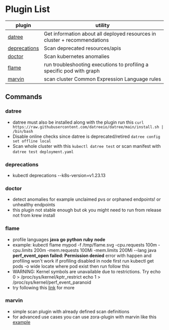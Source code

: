 # Plugin List
| plugin                        | utility                                                                   |
| ----------------------------- | ------------------------------------------------------------------------- |
| [datree](#datree)             | Get information about all deployed resources in cluster + recommendations |
| [deprecations](#deprecations) | Scan deprecated resources/apis                                            |
| [doctor](#doctor)             | Scan kubernetes anomalies                                                 |
| [flame](#flame)               | run troubleshooting executions to profiling a specific pod with graph     |
| [marvin](#marvin)             | scan cluster  Common Expression Language rules                            |

## Commands
### datree
- datree must also be installed along with the plugin run this `curl https://raw.githubusercontent.com/datreeio/datree/main/install.sh | /bin/bash`
- Disable online checks since datree is deprecated/retired `datree config set offline local`
- Scan whole cluster with this `kubectl datree test` or scan manifest with `datree test deployment.yaml`
### deprecations
- kubectl deprecations --k8s-version=v1.23.13
### doctor
- detect anomalies for example unclaimed pvs or orphaned endpoints! or unhealthy endpoints
- this plugin not stable enough but ok you might need to run from release not from krew install
### flame
- profile languages **java** **go** **python** **ruby** **node**
- example: kubectl flame mypod -f /tmp/flame.svg -cpu.requests 100m -cpu.limits 200m -mem.requests 100Mi -mem.limits 200Mi --lang java
**perf_event_open failed: Permission denied** error with happen and profiling won't work if profiling disabled in node first run kubectl get pods -o wide locate where pod exist then run follow this
- WARNING: Kernel symbols are unavailable due to restrictions. Try  echo 0 > /proc/sys/kernel/kptr_restrict  echo 1 > /proc/sys/kernel/perf_event_paranoid
- try following this [link](https://github.com/async-profiler/async-profiler?tab=readme-ov-file#troubleshooting) for more
### marvin
- simple scan plugin with already defined scan definitions
- for advanced use cases you can use zora-plugin with marvin like this [example](https://zora-docs.undistro.io/latest/getting-started/installation/)  